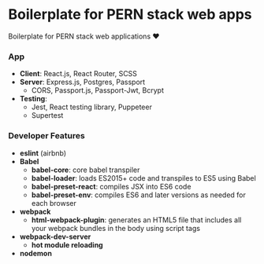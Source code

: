 # Boilerplate for PERN stack web apps

Boilerplate for PERN stack web applications :heart:

### App
* __Client__: React.js, React Router, SCSS
* __Server__: Express.js, Postgres, Passport
    * CORS, Passport.js, Passport-Jwt, Bcrypt
* __Testing__: 
    * Jest, React testing library, Puppeteer
    * Supertest

### Developer Features
* __eslint__ (airbnb)
* __Babel__
    * __babel-core__: core babel transpiler
    * __babel-loader__: loads ES2015+ code and transpiles to ES5 using Babel
    * __babel-preset-react__: compiles JSX into ES6 code
    * __babel-preset-env__: compiles ES6 and later versions as needed for each browser
* __webpack__
    * __html-webpack-plugin__: generates an HTML5 file that includes all your webpack bundles in the body using script tags
* __webpack-dev-server__
    * __hot module reloading__
* __nodemon__

